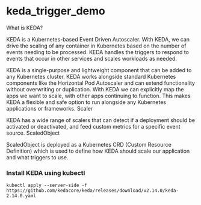 # keda_trigger_demo 

What is KEDA?

KEDA is a Kubernetes-based Event Driven Autoscaler. With KEDA, we can drive the scaling of any container in Kubernetes based on the number of events needing to be processed. KEDA handles the triggers to respond to events that occur in other services and scales workloads as needed.

KEDA is a single-purpose and lightweight component that can be added to any Kubernetes cluster. KEDA works alongside standard Kubernetes components like the Horizontal Pod Autoscaler and can extend functionality without overwriting or duplication. With KEDA we can explicitly map the apps we want to scale, with other apps continuing to function. This makes KEDA a flexible and safe option to run alongside any Kubernetes applications or frameworks.
Scaler

KEDA has a wide range of scalers that can detect if a deployment should be activated or deactivated, and feed custom metrics for a specific event source.
ScaledObject

ScaledObject is deployed as a Kubernetes CRD (Custom Resource Definition) which is used to define how KEDA should scale our application and what triggers to use.


### Install KEDA using kubectl

```shell
kubectl apply --server-side -f https://github.com/kedacore/keda/releases/download/v2.14.0/keda-2.14.0.yaml
```
